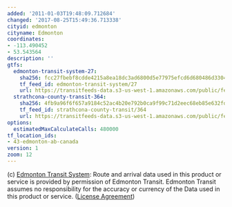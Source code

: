 ```yaml
---
added: '2011-01-03T19:48:09.712684'
changed: '2017-08-25T15:49:36.713338'
cityid: edmonton
cityname: Edmonton
coordinates:
- -113.490452
- 53.543564
description: ''
gtfs:
  edmonton-transit-system-27:
    sha256: fcc27fbebf8cdde4215a8ea18dc3ad6800d5e77975efcd6d680486d33048b6d8
    tf_feed_id: edmonton-transit-system/27
    url: https://transitfeeds-data.s3-us-west-1.amazonaws.com/public/feeds/edmonton-transit-system/27/20170823/gtfs.zip
  strathcona-county-transit-364:
    sha256: 4fb9a96f6f657a9184c52ac4b20e792b0ca9f99c71d2eec68eb85e632fde2294
    tf_feed_id: strathcona-county-transit/364
    url: https://transitfeeds-data.s3-us-west-1.amazonaws.com/public/feeds/strathcona-county-transit/364/20170619/gtfs.zip
options:
  estimatedMaxCalculateCalls: 480000
tf_location_ids:
- 43-edmonton-ab-canada
version: 1
zoom: 12
---
```


(c) [Edmonton Transit System](http://www.edmonton.ca/transportation.aspx): Route and arrival data used in this product or service is provided by permission of Edmonton Transit. Edmonton Transit assumes no responsibility for the accuracy or currency of the Data used in this product or service. ([License Agreement](http://www.edmonton.ca/transportation/ets/ets-data-for-developers.aspx))
